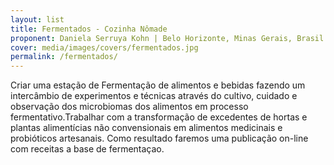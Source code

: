 ```yaml
---
layout: list
title: Fermentados - Cozinha Nômade
proponent: Daniela Serruya Kohn | Belo Horizonte, Minas Gerais, Brasil
cover: media/images/covers/fermentados.jpg
permalink: /fermentados/
---
```

Criar uma estação de Fermentação de alimentos e bebidas fazendo um intercâmbio de experimentos e técnicas através do cultivo, cuidado e observação dos microbiomas dos alimentos em processo fermentativo.Trabalhar com a transformação de excedentes de hortas e plantas alimentícias não convensionais em alimentos medicinais e probióticos artesanais. Como resultado faremos uma publicação on-line com receitas a base de fermentaçao.
